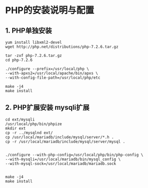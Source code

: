 # PHP的安装说明与配置  

## 1. PHP单独安装
	yum install libxml2-devel 
	wget http://php.net/distributions/php-7.2.6.tar.gz
	
	tar -zxf php-7.2.6.tar.gz
	cd php-7.2.6
	
	./configure --prefix=/usr/local/php \
	--with-apxs2=/usr/local/apache/bin/apxs \
	--with-config-file-path=/usr/local/php/etc
	
	make -j4
	make install

## 2. PHP扩展安装 mysqli扩展
	cd ext/mysqli
	/usr/local/php/bin/phpize 
	mkdir ext
	cp -r ../mysqlnd ext/
	cp /usr/local/mariadb/include/mysql/server/*.h .
	cp -r /usr/local/mariadb/include/mysql/server/mysql .
	
	
	./configure --with-php-config=/usr/local/php/bin/php-config \
	--with-mysqli=/usr/local/mariadb/bin/mysql_config \
	--with-mysql-sock=/usr/local/mariadb/mariadb.sock 
	
	
	make -j4
	make install
